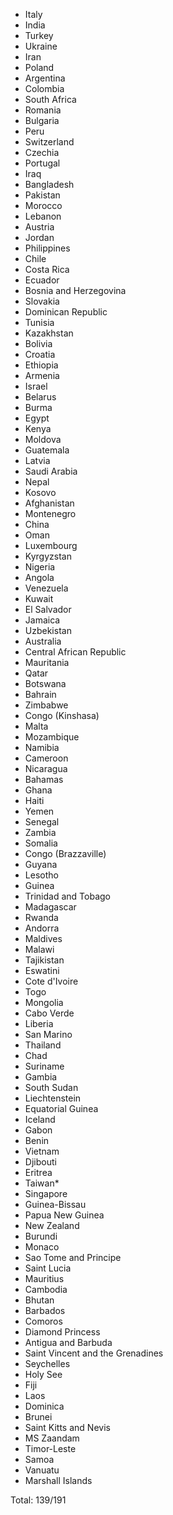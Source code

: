 * Italy
* India
* Turkey
* Ukraine
* Iran
* Poland
* Argentina
* Colombia
* South Africa
* Romania
* Bulgaria
* Peru
* Switzerland
* Czechia
* Portugal
* Iraq
* Bangladesh
* Pakistan
* Morocco
* Lebanon
* Austria
* Jordan
* Philippines
* Chile
* Costa Rica
* Ecuador
* Bosnia and Herzegovina
* Slovakia
* Dominican Republic
* Tunisia
* Kazakhstan
* Bolivia
* Croatia
* Ethiopia
* Armenia
* Israel
* Belarus
* Burma
* Egypt
* Kenya
* Moldova
* Guatemala
* Latvia
* Saudi Arabia
* Nepal
* Kosovo
* Afghanistan
* Montenegro
* China
* Oman
* Luxembourg
* Kyrgyzstan
* Nigeria
* Angola
* Venezuela
* Kuwait
* El Salvador
* Jamaica
* Uzbekistan
* Australia
* Central African Republic
* Mauritania
* Qatar
* Botswana
* Bahrain
* Zimbabwe
* Congo (Kinshasa)
* Malta
* Mozambique
* Namibia
* Cameroon
* Nicaragua
* Bahamas
* Ghana
* Haiti
* Yemen
* Senegal
* Zambia
* Somalia
* Congo (Brazzaville)
* Guyana
* Lesotho
* Guinea
* Trinidad and Tobago
* Madagascar
* Rwanda
* Andorra
* Maldives
* Malawi
* Tajikistan
* Eswatini
* Cote d'Ivoire
* Togo
* Mongolia
* Cabo Verde
* Liberia
* San Marino
* Thailand
* Chad
* Suriname
* Gambia
* South Sudan
* Liechtenstein
* Equatorial Guinea
* Iceland
* Gabon
* Benin
* Vietnam
* Djibouti
* Eritrea
* Taiwan*
* Singapore
* Guinea-Bissau
* Papua New Guinea
* New Zealand
* Burundi
* Monaco
* Sao Tome and Principe
* Saint Lucia
* Mauritius
* Cambodia
* Bhutan
* Barbados
* Comoros
* Diamond Princess
* Antigua and Barbuda
* Saint Vincent and the Grenadines
* Seychelles
* Holy See
* Fiji
* Laos
* Dominica
* Brunei
* Saint Kitts and Nevis
* MS Zaandam
* Timor-Leste
* Samoa
* Vanuatu
* Marshall Islands

Total: 139/191